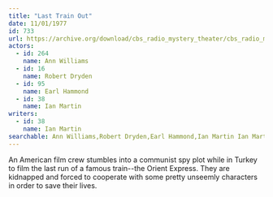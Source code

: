 ```yaml
---
title: "Last Train Out"
date: 11/01/1977
id: 733
url: https://archive.org/download/cbs_radio_mystery_theater/cbs_radio_mystery_theater-0701-0750.zip/cbs_radio_mystery_theater-0701-0750%2Fcbsrmt_0733_last_train_out.mp3
actors:  
  - id: 264
    name: Ann Williams  
  - id: 16
    name: Robert Dryden  
  - id: 95
    name: Earl Hammond  
  - id: 38
    name: Ian Martin
writers:  
  - id: 38
    name: Ian Martin
searchable: Ann Williams,Robert Dryden,Earl Hammond,Ian Martin Ian Martin
---
```

An American film crew stumbles into a communist spy plot while in Turkey to film the last run of a famous train--the Orient Express. They are kidnapped and forced to cooperate with some pretty unseemly characters in order to save their lives.